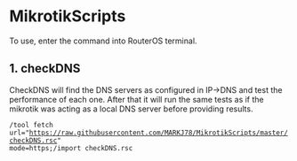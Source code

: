 # MikrotikScripts

To use, enter the command into RouterOS terminal.

## 1. checkDNS

CheckDNS will find the DNS servers as configured in IP->DNS and test the performance of each one. After that it will run the same tests as if the mikrotik was acting as a local DNS server before providing results.

<code>/tool fetch url="https://raw.githubusercontent.com/MARKJ78/MikrotikScripts/master/checkDNS.rsc" mode=https;/import checkDNS.rsc</code>